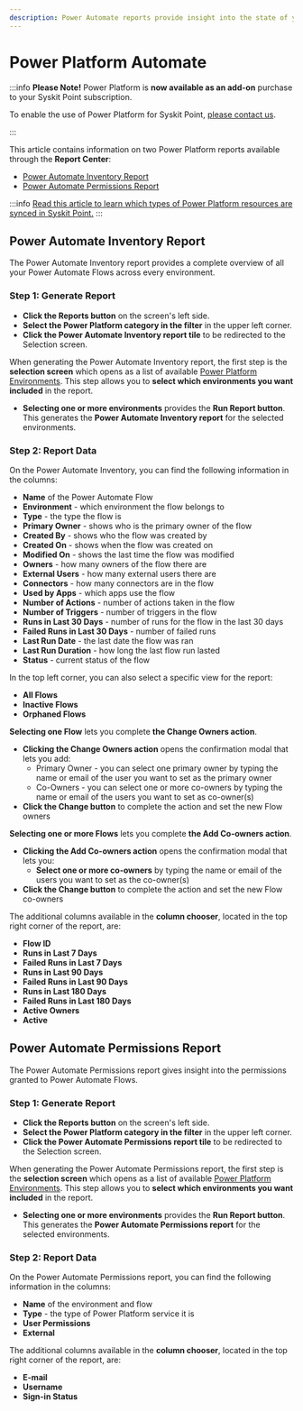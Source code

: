 ```yaml
---
description: Power Automate reports provide insight into the state of your Power Platform flows.
---
```


# Power Platform Automate

:::info
**Please Note!** Power Platform is **now available as an add-on** purchase to your Syskit Point subscription. 

To enable the use of Power Platform for Syskit Point, [please contact us](https://www.syskit.com/contact-us-power-platform/).

:::

This article contains information on two Power Platform reports available through the **Report Center**:

* [Power Automate Inventory Report](#power-automate-inventory-report)
* [Power Automate Permissions Report](#power-automate-permissions-report)

:::info
[Read this article to learn which types of Power Platform resources are synced in Syskit Point.](../enable-power-platform.md#power-platform-sync-limits)
:::

## Power Automate Inventory Report

The Power Automate Inventory report provides a complete overview of all your Power Automate Flows across every environment.

### Step 1: Generate Report

* **Click the Reports button** on the screen's left side.
* **Select the Power Platform category in the filter** in the upper left corner.
* **Click the Power Automate Inventory report tile** to be redirected to the Selection screen.

When generating the Power Automate Inventory report, the first step is the **selection screen** which opens as a list of available [Power Platform Environments](power-platform-environments-reports.md). This step allows you to **select which environments you want included** in the report.

* **Selecting one or more environments** provides the **Run Report button**. This generates the **Power Automate Inventory report** for the selected environments. 

### Step 2: Report Data

On the Power Automate Inventory, you can find the following information in the columns:

* **Name** of the Power Automate Flow
* **Environment** - which environment the flow belongs to
* **Type** - the type the flow is
* **Primary Owner** - shows who is the primary owner of the flow 
* **Created By** - shows who the flow was created by
* **Created On** - shows when the flow was created on
* **Modified On** - shows the last time the flow was modified
* **Owners** - how many owners of the flow there are
* **External Users** - how many external users there are
* **Connectors** - how many connectors are in the flow
* **Used by Apps** - which apps use the flow
* **Number of Actions** - number of actions taken in the flow
* **Number of Triggers** - number of triggers in the flow
* **Runs in Last 30 Days** - number of runs for the flow in the last 30 days
* **Failed Runs in Last 30 Days** - number of failed runs
* **Last Run Date** - the last date the flow was ran
* **Last Run Duration** - how long the last flow run lasted
* **Status** - current status of the flow

In the top left corner, you can also select a specific view for the report:
* **All Flows**
* **Inactive Flows**
* **Orphaned Flows**

**Selecting one Flow** lets you complete **the Change Owners action**. 
* **Clicking the Change Owners action** opens the confirmation modal that lets you add:
  * Primary Owner - you can select one primary owner by typing the name or email of the user you want to set as the primary owner
  * Co-Owners - you can select one or more co-owners by typing the name or email of the users you want to set as co-owner(s)
* **Click the Change button** to complete the action and set the new Flow owners

**Selecting one or more Flows** lets you complete **the Add Co-owners action**. 
* **Clicking the Add Co-owners action** opens the confirmation modal that lets you:
  * **Select one or more co-owners** by typing the name or email of the users you want to set as the co-owner(s)
* **Click the Change button** to complete the action and set the new Flow co-owners

The additional columns available in the **column chooser**, located in the top right corner of the report, are:

* **Flow ID**
* **Runs in Last 7 Days**
* **Failed Runs in Last 7 Days**
* **Runs in Last 90 Days**
* **Failed Runs in Last 90 Days**
* **Runs in Last 180 Days**
* **Failed Runs in Last 180 Days**
* **Active Owners**
* **Active**


## Power Automate Permissions Report

The Power Automate Permissions report gives insight into the permissions granted to Power Automate Flows.

### Step 1: Generate Report

* **Click the Reports button** on the screen's left side.
* **Select the Power Platform category in the filter** in the upper left corner.
* **Click the Power Automate Permissions report tile** to be redirected to the Selection screen.

When generating the Power Automate Permissions report, the first step is the **selection screen** which opens as a list of available [Power Platform Environments](power-platform-environments-reports.md). This step allows you to **select which environments you want included** in the report.

* **Selecting one or more environments** provides the **Run Report button**. This generates the **Power Automate Permissions report** for the selected environments. 

### Step 2: Report Data

On the Power Automate Permissions report, you can find the following information in the columns:

* **Name** of the environment and flow
* **Type** - the type of Power Platform service it is
* **User Permissions**
* **External** 

The additional columns available in the **column chooser**, located in the top right corner of the report, are:

* **E-mail**
* **Username**
* **Sign-in Status**
